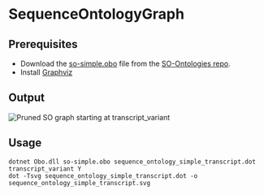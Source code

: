 # SequenceOntologyGraph

## Prerequisites

* Download the [so-simple.obo](https://github.com/The-Sequence-Ontology/SO-Ontologies/raw/master/Ontology_Files/so-simple.obo) file from the [SO-Ontologies repo](https://github.com/The-Sequence-Ontology/SO-Ontologies).
* Install [Graphviz](https://graphviz.org/download/)

## Output

![Pruned SO graph starting at transcript_variant](https://github.com/MichaelStromberg-Illumina/SequenceOntologyGraph/raw/main/Data/sequence_ontology_simple_transcript.svg)

## Usage

```
dotnet Obo.dll so-simple.obo sequence_ontology_simple_transcript.dot transcript_variant Y
dot -Tsvg sequence_ontology_simple_transcript.dot -o sequence_ontology_simple_transcript.svg
```
